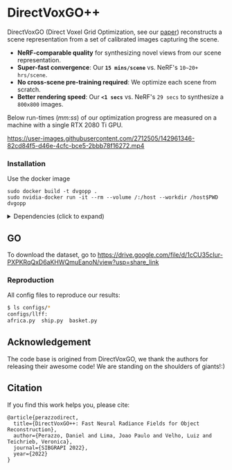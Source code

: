 # DirectVoxGO++

DirectVoxGO (Direct Voxel Grid Optimization, see our [paper](https://arxiv.org/abs/2111.11215)) reconstructs a scene representation from a set of calibrated images capturing the scene.
- **NeRF-comparable quality** for synthesizing novel views from our scene representation.
- **Super-fast convergence**: Our **`15 mins/scene`** vs. NeRF's `10~20+ hrs/scene`.
- **No cross-scene pre-training required**: We optimize each scene from scratch.
- **Better rendering speed**: Our **`<1 secs`** vs. NeRF's `29 secs` to synthesize a `800x800` images.

Below run-times (*mm:ss*) of our optimization progress are measured on a machine with a single RTX 2080 Ti GPU.

https://user-images.githubusercontent.com/2712505/142961346-82cd84f5-d46e-4cfc-bce5-2bbb78f16272.mp4


### Installation
Use the docker image

```
sudo docker build -t dvgopp .
sudo nvidia-docker run -it --rm --volume /:/host --workdir /host$PWD dvgopp
```


<details>
  <summary> Dependencies (click to expand) </summary>

  - `PyTorch`, `numpy`: main computation.
  - `scipy`, `lpips`: SSIM and LPIPS evaluation.
  - `tqdm`: progress bar.
  - `mmcv`: config system.
  - `opencv-python`: image processing.
  - `imageio`, `imageio-ffmpeg`: images and videos I/O.
</details>





## GO
To download the dataset, go to https://drive.google.com/file/d/1cCU35cIur-PXPKRqQxD6aKHWQmuEanoN/view?usp=share_link

### Reproduction
All config files to reproduce our results:
```bash
$ ls configs/*
configs/llff:
africa.py  ship.py  basket.py  
```

## Acknowledgement
The code base is origined from DirectVoxGO, we thank the authors for releasing their awesome code! We are standing on the shoulders of giants!:)


## Citation
If you find this work helps you, please cite: 
```
@article{perazzodirect,
  title={DirectVoxGO++: Fast Neural Radiance Fields for Object Reconstruction},
  author={Perazzo, Daniel and Lima, Joao Paulo and Velho, Luiz and Teichrieb, Veronica},
  journal={SIBGRAPI 2022},
  year={2022}
}
```